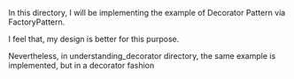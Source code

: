 In this directory, I will be implementing the example of Decorator Pattern via FactoryPattern.

I feel that, my design is better for this purpose.

Nevertheless, in understanding_decorator directory, the same example is implemented, but in a decorator fashion